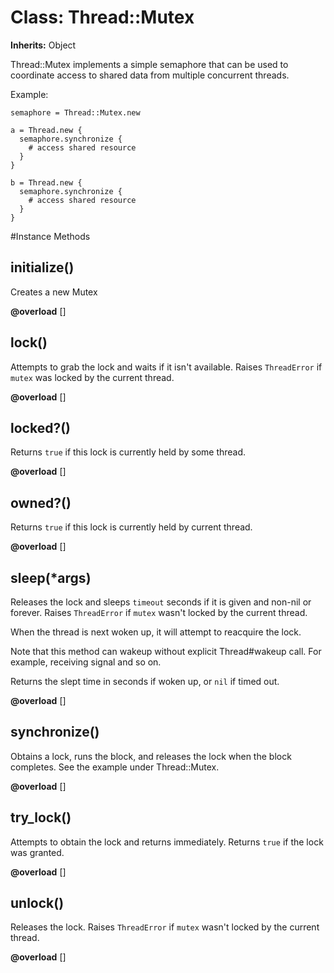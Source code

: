 # Class: Thread::Mutex
**Inherits:** Object
    

Thread::Mutex implements a simple semaphore that can be used to coordinate
access to shared data from multiple concurrent threads.

Example:

    semaphore = Thread::Mutex.new

    a = Thread.new {
      semaphore.synchronize {
        # access shared resource
      }
    }

    b = Thread.new {
      semaphore.synchronize {
        # access shared resource
      }
    }



#Instance Methods
## initialize() [](#method-i-initialize)
Creates a new Mutex

**@overload** [] 

## lock() [](#method-i-lock)
Attempts to grab the lock and waits if it isn't available. Raises
`ThreadError` if `mutex` was locked by the current thread.

**@overload** [] 

## locked?() [](#method-i-locked?)
Returns `true` if this lock is currently held by some thread.

**@overload** [] 

## owned?() [](#method-i-owned?)
Returns `true` if this lock is currently held by current thread.

**@overload** [] 

## sleep(*args) [](#method-i-sleep)
Releases the lock and sleeps `timeout` seconds if it is given and non-nil or
forever.  Raises `ThreadError` if `mutex` wasn't locked by the current thread.

When the thread is next woken up, it will attempt to reacquire the lock.

Note that this method can wakeup without explicit Thread#wakeup call. For
example, receiving signal and so on.

Returns the slept time in seconds if woken up, or `nil` if timed out.

**@overload** [] 

## synchronize() [](#method-i-synchronize)
Obtains a lock, runs the block, and releases the lock when the block
completes.  See the example under Thread::Mutex.

**@overload** [] 

## try_lock() [](#method-i-try_lock)
Attempts to obtain the lock and returns immediately. Returns `true` if the
lock was granted.

**@overload** [] 

## unlock() [](#method-i-unlock)
Releases the lock. Raises `ThreadError` if `mutex` wasn't locked by the
current thread.

**@overload** [] 


